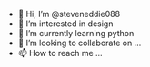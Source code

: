 - 👋 Hi, I’m @steveneddie088
- 👀 I’m interested in design
- 🌱 I’m currently learning python
- 💞️ I’m looking to collaborate on ...
- 📫 How to reach me ...

<!---
steveneddie088/steveneddie088 is a ✨ special ✨ repository because its `README.md` (this file) appears on your GitHub profile.
You can click the Preview link to take a look at your changes.
--->
